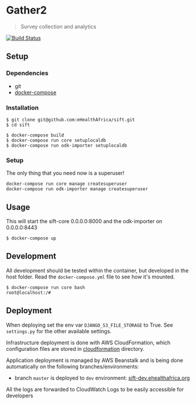 # Gather2

> Survey collection and analytics

[![Build Status](https://travis-ci.org/eHealthAfrica/sift.svg?branch=master)](https://travis-ci.org/eHealthAfrica/sift)

## Setup

### Dependencies

- git
- [docker-compose](https://docs.docker.com/compose/)

### Installation

```
$ git clone git@github.com:eHealthAfrica/sift.git
$ cd sift

$ docker-compose build
$ docker-compose run core setuplocaldb
$ docker-compose run odk-importer setuplocaldb
```

### Setup

The only thing that you need now is a superuser!
```
docker-compose run core manage createsuperuser
docker-compose run odk-importer manage createsuperuser
```

## Usage

This will start the sift-core 0.0.0.0:8000 and the odk-importer on 0.0.0.0:8443


```
$ docker-compose up
```

## Development

All development should be tested within the container, but developed in the host folder. Read the `docker-compose.yml` file to see how it's mounted.
```
$ docker-compose run core bash
root@localhost:/#
```

## Deployment


When deploying set the env var `DJANGO_S3_FILE_STORAGE` to True. See `settings.py` for the other available settings.

Infrastructure deployment is done with AWS CloudFormation, which configuration files are stored in [cloudformation](cloudformation) directory.

Application deployment is managed by AWS Beanstalk and is being done automatically on the following branches/environments:
- branch `master` is deployed to `dev` environment: [sift-dev.ehealthafrica.org](https://sift-dev.ehealthafrica.org)

All the logs are forwarded to CloudWatch Logs to be easily accessible for developers
